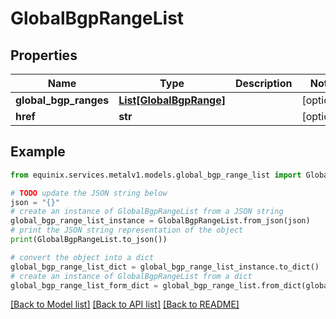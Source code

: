 # GlobalBgpRangeList


## Properties

Name | Type | Description | Notes
------------ | ------------- | ------------- | -------------
**global_bgp_ranges** | [**List[GlobalBgpRange]**](GlobalBgpRange.md) |  | [optional] 
**href** | **str** |  | [optional] 

## Example

```python
from equinix.services.metalv1.models.global_bgp_range_list import GlobalBgpRangeList

# TODO update the JSON string below
json = "{}"
# create an instance of GlobalBgpRangeList from a JSON string
global_bgp_range_list_instance = GlobalBgpRangeList.from_json(json)
# print the JSON string representation of the object
print(GlobalBgpRangeList.to_json())

# convert the object into a dict
global_bgp_range_list_dict = global_bgp_range_list_instance.to_dict()
# create an instance of GlobalBgpRangeList from a dict
global_bgp_range_list_form_dict = global_bgp_range_list.from_dict(global_bgp_range_list_dict)
```
[[Back to Model list]](../README.md#documentation-for-models) [[Back to API list]](../README.md#documentation-for-api-endpoints) [[Back to README]](../README.md)


